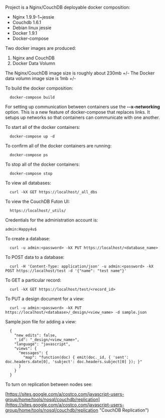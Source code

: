 Project is a Nginx/CouchDB deployable docker composition:

  * Nginx 1.9.9-1~jessie
  * Couchdb 1.6.1
  * Debian linux jessie
  * Docker 1.9.1
  * Docker-compose 

Two docker images are produced:
  1. Nginx and CouchDB
  2. Docker Data Volumn

The Nginx/CouchDB image size is roughly about 230mb +/-
The Docker data volumn image size is 1mb +/-

To build the docker composition:
```
  docker-compose build
```

For setting up communication between containers use the **--x-networking** option.  This is a new feature of docker-compose that replaces links. It setups up networks so that containers can communicate with one another.

To start all of the docker containers:
```
  docker-compose up -d
```

To confirm all of the docker containers are running:
```
  docker-compose ps
```

To stop all of the docker containers:
```
  docker-compose stop
```

To view all databases:
```
  curl -kX GET https://localhost/_all_dbs
```

To view the CouchDB Futon UI:
```
  https://localhost/_utils/
```

Credentials for the administration account is:  
```
admin:Happy4u$
```

To create a database:
```
  curl -u admin:<password> -kX PUT https://localhost/<database_name>
```

To POST data to a database:
```
  curl -H 'Content-Type: application/json' -u admin:<password> -kX POST https://localhost/test -d '{"name": "test name"}'
```

To GET a particular record:
```
  curl -kX GET https://localhost/test/<record_id>
```

To PUT a design document for a view:
```
  curl -u admin:<password> -kX PUT https://localhost/<database>/_design/<view_name> -d sample.json
```

Sample.json file for adding a view:
```
  {
    "new_edits": false,
    "_id": "_design/<view_name>",
    "language": "javascript",
    "views": {
      "messages": {
        "map": "function(doc) { emit(doc._id, { 'sent': doc.headers.date[0], 'subject': doc.headers.subject[0] }); }"
      }
    }
  }
```

To turn on replication between nodes see:

[https://sites.google.com/a/costco.com/javascript-users-group/home/tools/nosql/couchdb/replication](https://sites.google.com/a/costco.com/javascript-users-group/home/tools/nosql/couchdb/replication "CouchDB Replication")

